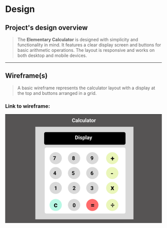 # Design

## Project's design overview

> The **Elementary Calculator** is designed with simplicity and functionality in mind. It features a clear display screen and buttons for basic arithmetic operations. The layout is responsive and works on both desktop and mobile devices.

---

## Wireframe(s)

> A basic wireframe represents the calculator layout with a display at the top and buttons arranged in a grid.

### Link to wireframe:

![View Wireframe](./calculator_wireframe.png)
